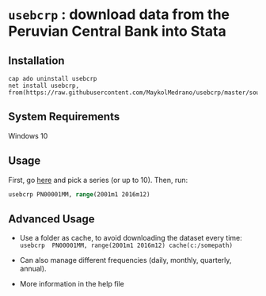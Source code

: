 # `usebcrp` : download data from the Peruvian Central Bank into Stata

## Installation

```
cap ado uninstall usebcrp 
net install usebcrp, from(https://raw.githubusercontent.com/MaykolMedrano/usebcrp/master/source)
```
## System Requirements

Windows 10

## Usage

First, go [here](https://estadisticas.bcrp.gob.pe/estadisticas/series/mensuales) and pick a series (or up to 10). Then, run:

```stata
usebcrp PN00001MM, range(2001m1 2016m12)
```

## Advanced Usage

- Use a folder as cache, to avoid downloading the dataset every time: `usebcrp	PN00001MM, range(2001m1 2016m12) cache(c:/somepath)`
- Can also manage different frequencies (daily, monthly, quarterly, annual).

- More information in the help file

